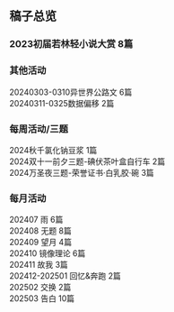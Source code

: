## 稿子总览

### 2023初届若林轻小说大赏 8篇

### 其他活动  
20240303-0310异世界公路文 6篇  
20240311-0325数据偏移 2篇

### 每周活动/三题  
2024秋千氯化钠豆浆 1篇  
2024双十一前夕三题-碘伏茶叶盒自行车 2篇  
2024万圣夜三题-荣誉证书·白乳胶·碗 3篇

### 每月活动  
202407 雨 6篇  
202408 无题  8篇  
202409 望月 4篇  
202410 镜像理论 6篇  
202411 故我 3篇  
202412-202501 回忆&奔跑 2篇  
202502 交换 2篇  
202503 告白 10篇

